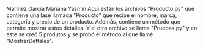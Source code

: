 Marínez García Mariana Yasmin
Aquí están los archivos "Producto.py" que contiene una lase llamada "Producto" que recibe el nombre, marca, categoría y precio de un producto. Además, contiene un método que permite mostrar estos detalles.
Y el otro archivo se llama "Pruebas.py" y en este se creó 5 produtos y se probó el método al que llamé "MostrarDettales".

